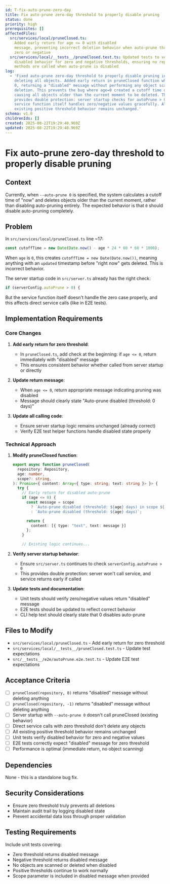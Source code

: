 ```yaml
---
id: T-fix-auto-prune-zero-day
title: Fix auto-prune zero-day threshold to properly disable pruning
status: done
priority: high
prerequisites: []
affectedFiles:
  src/services/local/pruneClosed.ts:
    Added early return for age <= 0 with disabled
    message, preventing incorrect deletion behavior when auto-prune threshold is
    zero or negative
  src/services/local/__tests__/pruneClosed.test.ts: Updated tests to verify
    disabled behavior for zero and negative thresholds, ensuring no repository
    methods are called when auto-prune is disabled
log:
  - 'Fixed auto-prune zero-day threshold to properly disable pruning instead of
    deleting all objects. Added early return in pruneClosed function when age <=
    0, returning a "disabled" message without performing any object scanning or
    deletion. This prevents the bug where age=0 created a cutoff time of "now",
    causing all objects older than the current moment to be deleted. The fix
    provides double protection: server startup checks for autoPrune > 0, and the
    service function itself handles zero/negative values gracefully. All
    existing positive threshold behavior remains unchanged.'
schema: v1.0
childrenIds: []
created: 2025-08-22T19:29:40.969Z
updated: 2025-08-22T19:29:40.969Z
---
```


# Fix auto-prune zero-day threshold to properly disable pruning

## Context

Currently, when `--auto-prune 0` is specified, the system calculates a cutoff time of "now" and deletes objects older than the current moment, rather than disabling auto-pruning entirely. The expected behavior is that `0` should disable auto-pruning completely.

## Problem

In `src/services/local/pruneClosed.ts` line ~17:

```typescript
const cutoffTime = new Date(Date.now() - age * 24 * 60 * 60 * 1000);
```

When `age` is `0`, this creates `cutoffTime = new Date(Date.now())`, meaning anything with an `updated` timestamp before "right now" gets deleted. This is incorrect behavior.

The server startup code in `src/server.ts` already has the right check:

```typescript
if (serverConfig.autoPrune > 0) {
```

But the service function itself doesn't handle the zero case properly, and this affects direct service calls (like in E2E tests).

## Implementation Requirements

### Core Changes

1. **Add early return for zero threshold**:
   - In `pruneClosed.ts`, add check at the beginning: if `age <= 0`, return immediately with "disabled" message
   - This ensures consistent behavior whether called from server startup or directly

2. **Update return message**:
   - When `age <= 0`, return appropriate message indicating pruning was disabled
   - Message should clearly state "Auto-prune disabled (threshold: 0 days)"

3. **Update all calling code**:
   - Ensure server startup logic remains unchanged (already correct)
   - Verify E2E test helper functions handle disabled state properly

### Technical Approach

1. **Modify pruneClosed function**:

   ```typescript
   export async function pruneClosed(
     repository: Repository,
     age: number,
     scope?: string,
   ): Promise<{ content: Array<{ type: string; text: string }> }> {
     try {
       // Early return for disabled auto-prune
       if (age <= 0) {
         const message = scope
           ? `Auto-prune disabled (threshold: ${age} days) in scope ${scope}`
           : `Auto-prune disabled (threshold: ${age} days)`;

         return {
           content: [{ type: "text", text: message }]
         };
       }

       // Existing logic continues...
   ```

2. **Verify server startup behavior**:
   - Ensure `src/server.ts` continues to check `serverConfig.autoPrune > 0`
   - This provides double protection: server won't call service, and service returns early if called

3. **Update tests and documentation**:
   - Unit tests should verify zero/negative values return "disabled" message
   - E2E tests should be updated to reflect correct behavior
   - CLI help text should clearly state that 0 disables auto-prune

## Files to Modify

- `src/services/local/pruneClosed.ts` - Add early return for zero threshold
- `src/services/local/__tests__/pruneClosed.test.ts` - Update test expectations
- `src/__tests__/e2e/autoPrune.e2e.test.ts` - Update E2E test expectations

## Acceptance Criteria

- [ ] `pruneClosed(repository, 0)` returns "disabled" message without deleting anything
- [ ] `pruneClosed(repository, -1)` returns "disabled" message without deleting anything
- [ ] Server startup with `--auto-prune 0` doesn't call pruneClosed (existing behavior)
- [ ] Direct service calls with zero threshold don't delete any objects
- [ ] All existing positive threshold behavior remains unchanged
- [ ] Unit tests verify disabled behavior for zero and negative values
- [ ] E2E tests correctly expect "disabled" message for zero threshold
- [ ] Performance is optimal (immediate return, no object scanning)

## Dependencies

None - this is a standalone bug fix.

## Security Considerations

- Ensure zero threshold truly prevents all deletions
- Maintain audit trail by logging disabled state
- Prevent accidental data loss through proper validation

## Testing Requirements

Include unit tests covering:

- Zero threshold returns disabled message
- Negative threshold returns disabled message
- No objects are scanned or deleted when disabled
- Positive thresholds continue to work normally
- Scope parameter is included in disabled message when provided
